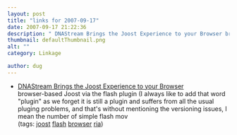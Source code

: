 ```yaml
---
layout: post
title: "links for 2007-09-17"
date: 2007-09-17 21:22:36
description: " DNAStream Brings the Joost Experience to your Browser browser-based Joost via the flash plugin (I always like to add that word &#8220;plugin&#8221; as we forget it is still a plugin and suffers from all the usual pluging problems, and&#8230;"
thumbnail: defaultThumbnail.png
alt: ""
category: Linkage

author: dug
---
```


<ul class="delicious">
	<li>
		<div class="delicious-link"><a href="http://www.digitalalchemy.tv/2007/09/dnastream-brings-joost-experience-to.html"><span class="caps">DNAS</span>tream Brings the Joost Experience to your Browser</a></div>
		<div class="delicious-extended">browser-based Joost via the flash plugin (I always like to add that word "plugin" as we forget it is still a plugin and suffers from all the usual pluging problems, and that's without mentioning the versioning issues, I mean the number of simple flash mov</div>
		<div class="delicious-tags">(tags: <a href="http://del.icio.us/dug/joost">joost</a> <a href="http://del.icio.us/dug/flash">flash</a> <a href="http://del.icio.us/dug/browser">browser</a> <a href="http://del.icio.us/dug/ria">ria</a>)</div>
	</li>
</ul>
